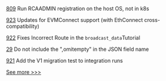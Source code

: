 
[809](https://github.com/hyperledger/fabric-samples/pull/809) Run RCAADMIN registration on the host OS, not in k8s

[923](https://github.com/hyperledger/firefly/pull/923) Updates for EVMConnect support (with EthConnect cross-compatibility)

[922](https://github.com/hyperledger/firefly/pull/922) Fixes Incorrect Route in the `broadcast_data`Tutorial

[29](https://github.com/hyperledger/firefly-common/pull/29) Do not include the ",omitempty" in the JSON field name

[921](https://github.com/hyperledger/firefly/pull/921) Add the V1 migration test to integration runs


[See more >>>](https://start-here.hyperledger.org/pull-requests)
